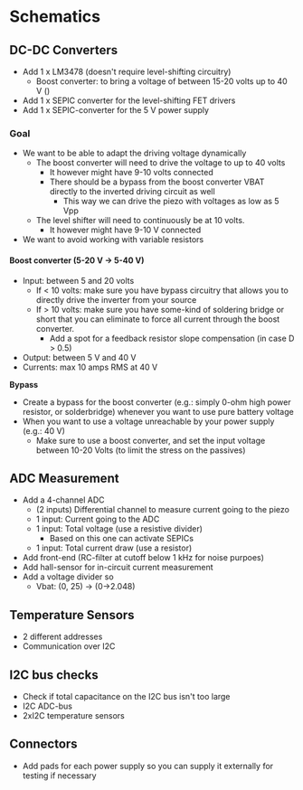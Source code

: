 # Schematics
## DC-DC Converters
- Add 1 x LM3478 (doesn't require level-shifting circuitry)
	- Boost converter: to bring a voltage of between 15-20 volts up to 40 V ()
- Add 1 x SEPIC converter for the level-shifting FET drivers
- Add 1 x SEPIC-converter for the 5 V power supply

### Goal
- We want to be able to adapt the driving voltage dynamically
	- The boost converter will need to drive the voltage to up to 40 volts
		- It however might have 9-10 volts connected
		- There should be a bypass from the boost converter VBAT directly to the inverted driving circuit as well
			- This way we can drive the piezo with voltages as low as 5 Vpp
	- The level shifter will need to continuously be at 10 volts.
		- It however might have 9-10 V connected
- We want to avoid working with variable resistors

#### Boost converter (5-20 V -> 5-40 V)
- Input: between 5 and 20 volts
	- If < 10 volts: make sure you have bypass circuitry that allows you to directly drive the inverter from your source
	- If > 10 volts: make sure you have some-kind of soldering bridge or short that you can eliminate to force all current through the boost converter.
		- Add a spot for a feedback resistor slope compensation (in case D > 0.5)
- Output: between 5 V and 40 V
- Currents: max 10 amps RMS at 40 V



**Bypass** 
- Create a bypass for the boost converter (e.g.: simply 0-ohm high power resistor, or solderbridge) whenever you want to use pure battery voltage
- When you want to use a voltage unreachable by your power supply (e.g.: 40 V)
	- Make sure to use a boost converter, and set the input voltage between 10-20 Volts (to limit the stress on the passives)

## ADC Measurement
- Add a 4-channel ADC 
	- (2 inputs) Differential channel to measure current going to the piezo
	- 1 input: Current going to the ADC
	- 1 input: Total voltage (use a resistive divider)
		- Based on this one can activate SEPICs
	- 1 input: Total current draw (use a resistor)
- Add front-end (RC-filter at cutoff below 1 kHz for noise purpoes)
- Add hall-sensor for in-circuit current measurement
- Add a voltage divider so 
	- Vbat: (0, 25) -> (0->2.048)

## Temperature Sensors
- 2 different addresses
- Communication over I2C

## I2C bus checks
- Check if total capacitance on the I2C bus isn't too large
- I2C ADC-bus
- 2xI2C temperature sensors

## Connectors
- Add pads for each power supply so you can supply it externally for testing if necessary